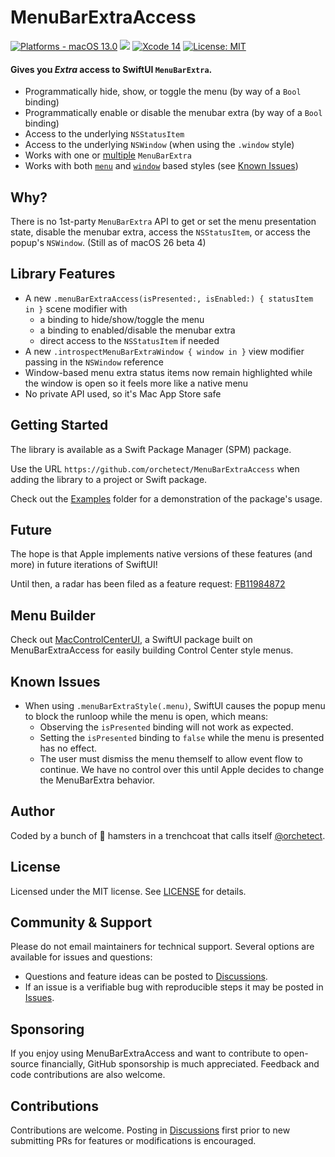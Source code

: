 # MenuBarExtraAccess

[![Platforms - macOS 13.0](https://img.shields.io/badge/platforms-macOS%2013.0-blue.svg?style=flat)](https://developer.apple.com/swift) [![](https://img.shields.io/endpoint?url=https%3A%2F%2Fswiftpackageindex.com%2Fapi%2Fpackages%2Forchetect%2FMenuBarExtraAccess%2Fbadge%3Ftype%3Dswift-versions)](https://swiftpackageindex.com/orchetect/MenuBarExtraAccess) [![Xcode 14](https://img.shields.io/badge/Xcode-14-blue.svg?style=flat)](https://developer.apple.com/swift) [![License: MIT](http://img.shields.io/badge/license-MIT-lightgrey.svg?style=flat)](https://github.com/orchetect/MenuBarExtraAccess/blob/main/LICENSE)

#### **Gives you *Extra* access to SwiftUI `MenuBarExtra`.**

- Programmatically hide, show, or toggle the menu (by way of a `Bool` binding)
- Programmatically enable or disable the menubar extra (by way of a `Bool` binding)
- Access to the underlying `NSStatusItem`
- Access to the underlying `NSWindow` (when using the `.window` style)
- Works with one or [multiple](#Multiple-MenuBarExtra) `MenuBarExtra`
- Works with both [`menu`](#Standard-Menu-Style) and [`window`](#Window-Style) based styles (see [Known Issues](#Known-Issues))

## Why?

There is no 1st-party `MenuBarExtra` API to get or set the menu presentation state, disable the menubar extra, access the `NSStatusItem`, or access the popup's `NSWindow`. (Still as of macOS 26 beta 4)

## Library Features

- A new `.menuBarExtraAccess(isPresented:, isEnabled:) { statusItem in }` scene modifier with
  - a binding to hide/show/toggle the menu
  - a binding to enabled/disable the menubar extra
  - direct access to the `NSStatusItem` if needed
- A new `.introspectMenuBarExtraWindow { window in }` view modifier passing in the `NSWindow` reference
- Window-based menu extra status items now remain highlighted while the window is open so it feels more like a native menu
- No private API used, so it's Mac App Store safe

## Getting Started

The library is available as a Swift Package Manager (SPM) package.

Use the URL `https://github.com/orchetect/MenuBarExtraAccess` when adding the library to a project or Swift package.

Check out the [Examples](Examples) folder for a demonstration of the package's usage.

## Future

The hope is that Apple implements native versions of these features (and more) in future iterations of SwiftUI!

Until then, a radar has been filed as a feature request: [FB11984872](https://github.com/feedback-assistant/reports/issues/383)

## Menu Builder

Check out [MacControlCenterUI](https://github.com/orchetect/MacControlCenterUI), a SwiftUI package built on MenuBarExtraAccess for easily building Control Center style menus.

## Known Issues

- When using `.menuBarExtraStyle(.menu)`, SwiftUI causes the popup menu to block the runloop while the menu is open, which means:
  - Observing the `isPresented` binding will not work as expected.
  - Setting the `isPresented` binding to `false` while the menu is presented has no effect.
  - The user must dismiss the menu themself to allow event flow to continue. We have no control over this until Apple decides to change the MenuBarExtra behavior.

## Author

Coded by a bunch of 🐹 hamsters in a trenchcoat that calls itself [@orchetect](https://github.com/orchetect).

## License

Licensed under the MIT license. See [LICENSE](https://github.com/orchetect/MenuBarExtraAccess/blob/master/LICENSE) for details.

## Community & Support

Please do not email maintainers for technical support. Several options are available for issues and questions:

- Questions and feature ideas can be posted to [Discussions](https://github.com/orchetect/MenuBarExtraAccess/discussions).
- If an issue is a verifiable bug with reproducible steps it may be posted in [Issues](https://github.com/orchetect/MenuBarExtraAccess/issues).

## Sponsoring

If you enjoy using MenuBarExtraAccess and want to contribute to open-source financially, GitHub sponsorship is much appreciated. Feedback and code contributions are also welcome.

## Contributions

Contributions are welcome. Posting in [Discussions](https://github.com/orchetect/MenuBarExtraAccess/discussions) first prior to new submitting PRs for features or modifications is encouraged.
